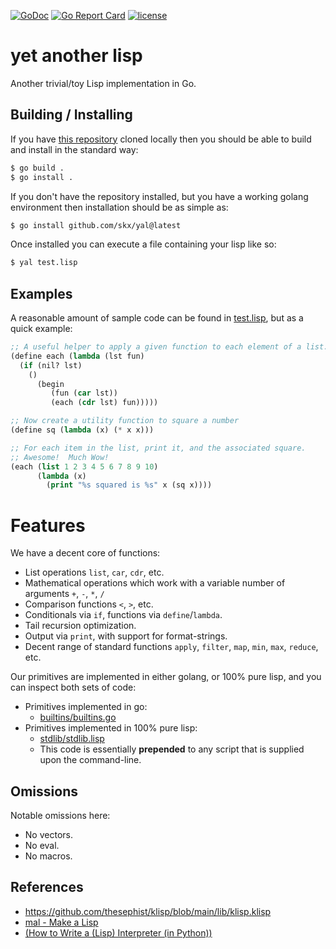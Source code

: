 [![GoDoc](https://img.shields.io/static/v1?label=godoc&message=reference&color=blue)](https://pkg.go.dev/github.com/skx/yal)
[![Go Report Card](https://goreportcard.com/badge/github.com/skx/yal)](https://goreportcard.com/report/github.com/skx/yal)
[![license](https://img.shields.io/github/license/skx/yal.svg)](https://github.com/skx/yal/blob/master/LICENSE)

# yet another lisp

Another trivial/toy Lisp implementation in Go.



## Building / Installing

If you have [this repository](https://github.com/skx/yal) cloned locally then
you should be able to build and install in the standard way:

```sh
$ go build .
$ go install .
```

If you don't have the repository installed, but you have a working golang environment then installation should be as simple as:

```sh
$ go install github.com/skx/yal@latest
```

Once installed you can execute a file containing your lisp like so:

```sh
$ yal test.lisp
```



## Examples

A reasonable amount of sample code can be found in [test.lisp](test.lisp), but as a quick example:

```lisp
;; A useful helper to apply a given function to each element of a list.
(define each (lambda (lst fun)
  (if (nil? lst)
    ()
      (begin
         (fun (car lst))
         (each (cdr lst) fun)))))

;; Now create a utility function to square a number
(define sq (lambda (x) (* x x)))

;; For each item in the list, print it, and the associated square.
;; Awesome!  Much Wow!
(each (list 1 2 3 4 5 6 7 8 9 10)
      (lambda (x)
        (print "%s squared is %s" x (sq x))))

```



# Features

We have a decent core of functions:

* List operations `list`, `car`, `cdr`, etc.
* Mathematical operations which work with a variable number of arguments `+`, `-`, `*`, `/`
* Comparison functions `<`, `>`, etc.
* Conditionals via `if`, functions via `define`/`lambda`.
* Tail recursion optimization.
* Output via `print`, with support for format-strings.
* Decent range of standard functions `apply`, `filter`, `map`, `min`, `max`, `reduce`, etc.

Our primitives are implemented in either golang, or 100% pure lisp, and
you can inspect both sets of code:

* Primitives implemented in go:
  * [builtins/builtins.go](builtins/builtins.go)
* Primitives implemented in 100% pure lisp:
  * [stdlib/stdlib.lisp](stdlib/stdlib.lisp)
  * This code is essentially **prepended** to any script that is supplied upon the command-line.



## Omissions

Notable omissions here:

* No vectors.
* No eval.
* No macros.




## References

* https://github.com/thesephist/klisp/blob/main/lib/klisp.klisp
* [mal - Make a Lisp](https://github.com/kanaka/mal/)
* [(How to Write a (Lisp) Interpreter (in Python))](http://norvig.com/lispy.html)
